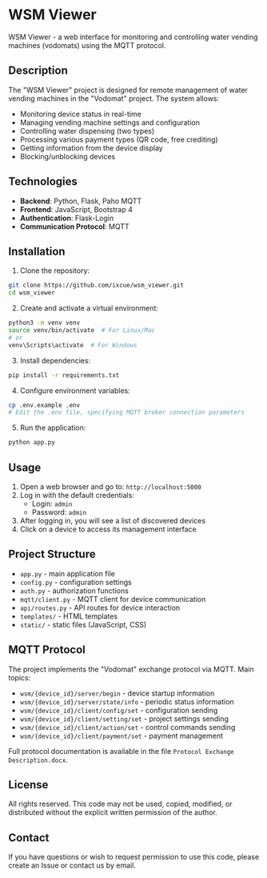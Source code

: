# WSM Viewer

WSM Viewer - a web interface for monitoring and controlling water vending machines (vodomats) using the MQTT protocol.

## Description

The "WSM Viewer" project is designed for remote management of water vending machines in the "Vodomat" project. The system allows:

- Monitoring device status in real-time
- Managing vending machine settings and configuration
- Controlling water dispensing (two types)
- Processing various payment types (QR code, free crediting)
- Getting information from the device display
- Blocking/unblocking devices

## Technologies

- **Backend**: Python, Flask, Paho MQTT
- **Frontend**: JavaScript, Bootstrap 4
- **Authentication**: Flask-Login
- **Communication Protocol**: MQTT

## Installation

1. Clone the repository:
```bash
git clone https://github.com/ixcue/wsm_viewer.git
cd wsm_viewer
```

2. Create and activate a virtual environment:
```bash
python3 -m venv venv
source venv/bin/activate  # For Linux/Mac
# or
venv\Scripts\activate  # For Windows
```

3. Install dependencies:
```bash
pip install -r requirements.txt
```

4. Configure environment variables:
```bash
cp .env.example .env
# Edit the .env file, specifying MQTT broker connection parameters
```

5. Run the application:
```bash
python app.py
```

## Usage

1. Open a web browser and go to: `http://localhost:5000`
2. Log in with the default credentials:
   - Login: `admin`
   - Password: `admin`
3. After logging in, you will see a list of discovered devices
4. Click on a device to access its management interface

## Project Structure

- `app.py` - main application file
- `config.py` - configuration settings
- `auth.py` - authorization functions
- `mqtt/client.py` - MQTT client for device communication
- `api/routes.py` - API routes for device interaction
- `templates/` - HTML templates
- `static/` - static files (JavaScript, CSS)

## MQTT Protocol

The project implements the "Vodomat" exchange protocol via MQTT. Main topics:

- `wsm/{device_id}/server/begin` - device startup information
- `wsm/{device_id}/server/state/info` - periodic status information
- `wsm/{device_id}/client/config/set` - configuration sending
- `wsm/{device_id}/client/setting/set` - project settings sending
- `wsm/{device_id}/client/action/set` - control commands sending
- `wsm/{device_id}/client/payment/set` - payment management

Full protocol documentation is available in the file `Protocol Exchange Description.docx`.

## License

All rights reserved. This code may not be used, copied, modified, or distributed without the explicit written permission of the author.

## Contact

If you have questions or wish to request permission to use this code, please create an Issue or contact us by email.

